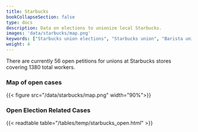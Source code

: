```yaml
---
title: Starbucks
bookCollapseSection: false
type: docs
description: Data on elections to unionize local Starbucks.
images: 'data/starbucks/map.png'
keywords: ["Starbucks union elections", "Starbucks union", "Barista union"]
weight: 4
---
```


There are currently 56 open petitions for unions at Starbucks stores covering 1380 total workers.
### Map of open cases
{{< figure
    src="/data/starbucks/map.png"
    width="90%">}}

### Open Election Related Cases
{{< readtable table="/tables/temp/starbucks_open.html" >}}
